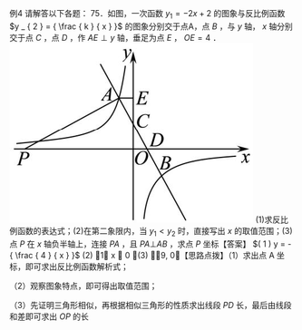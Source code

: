例4 请解答以下各题： 75．如图，一次函数 $y _ { 1 } = - 2 x + 2$ 的图象与反比例函数 $y _ { 2 } = { \frac { k } { x } }$ 的图象分别交于点A，点 $B$ ，与 $y$ 轴， $x$ 轴分别交于点 $C$ ，点 $D$ ，作 $A E \perp y$ 轴，垂足为点 $E$ ， $O E = 4$ ．
![](<../../qs_image_DB/专题1-4_一文搞定反比例函数7个模型，13类题型（解析版）_/9b0638afe10d6efb925efaa0bb9113f413994b2513e87bd6f780163a60f5fbe1.jpg>)
(1)求反比例函数的表达式；(2)在第二象限内，当 $y _ { 1 } < y _ { 2 }$ 时，直接写出 $x$ 的取值范围；(3)点 $P$ 在 $x$ 轴负半轴上，连接 $P A$ ，且 $P A \bot A B$ ，求点 $P$ 坐标【答案】 $( 1 ) y = - { \frac { 4 } { x } }$ (2) 1 x  0 ；(3) 9, 0【思路点拨】（1）求出点 A 坐标，即可求出反比例函数解析式；

（2）观察图象特点，即可得出取值范围；

（3）先证明三角形相似，再根据相似三角形的性质求出线段 $P D$ 长，最后由线段和差即可求出 $O P$ 的长
